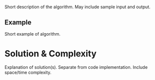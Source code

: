 # <Algorithm Title>

Short description of the algorithm. May include sample input and output.


## Example

Short example of algorithm.


# Solution & Complexity

Explanation of solution(s). Separate from code implementation. Include space/time complexity.